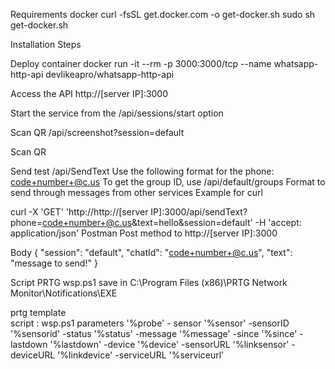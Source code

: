 Requirements
docker
curl -fsSL get.docker.com -o get-docker.sh
sudo sh get-docker.sh

Installation Steps

Deploy container
docker run -it --rm -p 3000:3000/tcp --name whatsapp-http-api devlikeapro/whatsapp-http-api

Access the API
http://[server IP]:3000

Start the service from the /api/sessions/start option

Scan QR /api/screenshot?session=default

Scan QR

Send test /api/SendText
Use the following format for the phone: code+number+@c.us
To get the group ID, use /api/default/groups
Format to send through messages from other services
Example for curl

curl -X 'GET'
'http://http://[server IP]:3000/api/sendText?phone=code+number+@c.us&text=hello&session=default'
-H 'accept: application/json'
Postman
Post method to http://[server IP]:3000

Body
{
"session": "default",
"chatId": "code+number+@c.us",
"text": "message to send!"
}

Script PRTG wsp.ps1 save in C:\Program Files (x86)\PRTG Network Monitor\Notifications\EXE 

prtg template  
script : wsp.ps1
parameters '%probe' - sensor '%sensor' -sensorID '%sensorid' -status '%status' -message '%message' -since '%since' -lastdown '%lastdown' -device '%device' -sensorURL '%linksensor' -deviceURL '%linkdevice' -serviceURL '%serviceurl'
